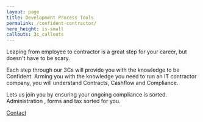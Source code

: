 ```yaml
---
layout: page
title: Development Process Tools
permalink: /confident-contractor/
hero_height: is-small
callouts: 3c_callouts
---
```

Leaping from employee to contractor is a great step for your career,
but doesn't have to be scary.

Each step through our 3Cs will provide you with the knowledge to be Confident.
Arming you with the knowledge you need to run an IT contractor company,
you will understand Contracts, Cashflow and Compliance.

Lets us join you by ensuring your ongoing compliance is sorted. Administration
, forms and tax sorted for you.

<a href="/contact/" class="button is-primary">Contact</a>
